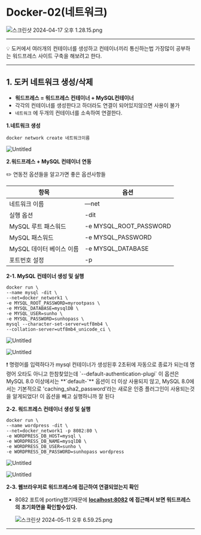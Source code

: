 # Docker-02(네트워크)

![스크린샷 2024-04-17 오후 1.28.15.png](Docker-02(%E1%84%82%E1%85%A6%E1%84%90%E1%85%B3%E1%84%8B%E1%85%AF%E1%84%8F%E1%85%B3)%2043283eb227ed413f80112c8740c9fe15/%25E1%2584%2589%25E1%2585%25B3%25E1%2584%258F%25E1%2585%25B3%25E1%2584%2585%25E1%2585%25B5%25E1%2586%25AB%25E1%2584%2589%25E1%2585%25A3%25E1%2586%25BA_2024-04-17_%25E1%2584%258B%25E1%2585%25A9%25E1%2584%2592%25E1%2585%25AE_1.28.15.png)

---

<aside>
💡 도커에서 여러개의 컨테이너를 생성하고 컨테이너끼리 통신하는법
가장많이 공부하는 워드프레스 사이트 구축을 해보려고 한다.

</aside>

---

## 1. 도커 네트워크 생성/삭제

- **워드프레스 = 워드프레스 컨테이너 + MySQL컨테이너**
- 각각의 컨테이너를 생성한다고 하더라도 연결이 되어있지않으면 사용이 불가
- `네트워크` 에 두개의 컨테이너를 소속하여 연결한다.

**1.네트워크 생성**

`docker network create 네트워크이름` 

![Untitled](Docker-02(%E1%84%82%E1%85%A6%E1%84%90%E1%85%B3%E1%84%8B%E1%85%AF%E1%84%8F%E1%85%B3)%2043283eb227ed413f80112c8740c9fe15/Untitled.png)

**2.워드프레스 + MySQL 컨테이너 연동**

<aside>
✏️ 연동전 옵션들을 알고가면 좋은 옵션사항들

</aside>

| 항목 | 옵션 |
| --- | --- |
| 네트워크 이름 | —net |
| 실행 옵션 | -dit |
| MySQL 루트 패스워드 | -e MYSQL_ROOT_PASSWORD |
| MySQL 패스워드 | -e MYSQL_PASSWORD |
| MySQL 데이터 베이스 이름 | -e MYSQL_DATABASE |
| 포트번호 설정 | -p |

**2-1. MySQL 컨테이너 생성 및 실행**

```
docker run \
--name mysql -dit \
--net=docker_network1 \
-e MYSQL_ROOT_PASSWORD=myrootpass \
-e MYSQL_DATABASE=mysqlDB \
-e MYSQL_USER=sunho \
-e MYSQL_PASSWORD=sunhopass \
mysql --character-set-server=utf8mb4 \
--collation-server=utf8mb4_unicode_ci \
```

![Untitled](Docker-02(%E1%84%82%E1%85%A6%E1%84%90%E1%85%B3%E1%84%8B%E1%85%AF%E1%84%8F%E1%85%B3)%2043283eb227ed413f80112c8740c9fe15/Untitled%201.png)

![Untitled](Docker-02(%E1%84%82%E1%85%A6%E1%84%90%E1%85%B3%E1%84%8B%E1%85%AF%E1%84%8F%E1%85%B3)%2043283eb227ed413f80112c8740c9fe15/Untitled%202.png)

<aside>
❗ 명령어를 입력하다가  mysql 컨테이너가 생성된후 2초뒤에 자동으로 종료가 되는데 명령어 오타도 아니고 한참찾았는데 
`--default-authentication-plugi` 이 옵션은 MySQL 8.0 이상에서는 **`default-`** 옵션이 더 이상 사용되지 않고, MySQL 8.0에서는 기본적으로 'caching_sha2_password'라는 새로운 인증 플러그인이 사용되는것을 알게되었다! 이 옵션을 빼고 실행하니까 잘 된다

</aside>

**2-2. 워드프레스 컨테이너 생성 및 실행**

```
docker run \
--name wordpress -dit \
--net=docker_network1 -p 8082:80 \
-e WORDPRESS_DB_HOST=mysql \
-e WORDPRESS_DB_NAME=mysqlDB \
-e WORDPRESS_DB_USER=sunho \
-e WORDPRESS_DB_PASSWORD=sunhopass wordpress
```

![Untitled](Docker-02(%E1%84%82%E1%85%A6%E1%84%90%E1%85%B3%E1%84%8B%E1%85%AF%E1%84%8F%E1%85%B3)%2043283eb227ed413f80112c8740c9fe15/Untitled%203.png)

![Untitled](Docker-02(%E1%84%82%E1%85%A6%E1%84%90%E1%85%B3%E1%84%8B%E1%85%AF%E1%84%8F%E1%85%B3)%2043283eb227ed413f80112c8740c9fe15/Untitled%204.png)

**2-3. 웹브라우저로 워드프레스에 접근하여 연결되었는지 확인**

- 8082 포트에 porting했기때문에 **[localhost:8082](http://localhost:8082) 에 접근해서 보면 워드프레스의 초기화면을 확인할수있다.**
    
    ![스크린샷 2024-05-11 오후 6.59.25.png](Docker-02(%E1%84%82%E1%85%A6%E1%84%90%E1%85%B3%E1%84%8B%E1%85%AF%E1%84%8F%E1%85%B3)%2043283eb227ed413f80112c8740c9fe15/%25E1%2584%2589%25E1%2585%25B3%25E1%2584%258F%25E1%2585%25B3%25E1%2584%2585%25E1%2585%25B5%25E1%2586%25AB%25E1%2584%2589%25E1%2585%25A3%25E1%2586%25BA_2024-05-11_%25E1%2584%258B%25E1%2585%25A9%25E1%2584%2592%25E1%2585%25AE_6.59.25.png)
    

---